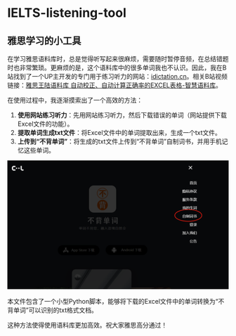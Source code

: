 # IELTS-listening-tool


## 雅思学习的小工具

在学习雅思语料库时，总是觉得听写起来很麻烦，需要随时暂停音频，在总结错题时也非常繁琐。更麻烦的是，这个语料库中的很多单词我也不认识。因此，我在B站找到了一个UP主开发的专门用于练习听力的网站：[idictation.cn](https://idictation.cn)。相关B站视频链接：[雅思王陆语料库 自动校正、自动计算正确率的EXCEL表格-智慧语料库](https://www.bilibili.com/video/BV1654y1R7th/?share_source=copy_web&vd_source=11d77982a9dea884298450f4a3a0bcfd)。

在使用过程中，我逐渐摸索出了一个高效的方法：

1. **使用网站练习听力**：先用网站练习听力，然后下载错误的单词（网站提供下载Excel文件的功能）。
2. **提取单词生成txt文件**：将Excel文件中的单词提取出来，生成一个txt文件。
3. **上传到“不背单词”**：将生成的txt文件上传到“不背单词”自制词书，并用手机记忆这些单词。

![不背单词](images/bbdc.png)

本文件包含了一个小型Python脚本，能够将下载的Excel文件中的单词转换为“不背单词”可以识别的txt格式文档。

这种方法使得使用语料库更加高效。祝大家雅思高分通过！

